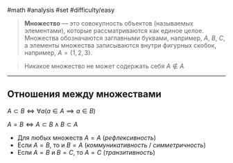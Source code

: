 #math #analysis #set 
#difficulty/easy 
> **Множество** — это совокупность объектов (называемых элементами), которые рассматриваются как единое целое. Множества обозначаются заглавными буквами, например, $A$, $B$, $C$, а элементы множества записываются внутри фигурных скобок, например, $A=\{1, 2, 3\}$.

>Никакое множество не может содержать себя $A \not\in A$

---


## Отношения между множествами
$A \subset B \Longleftrightarrow \forall a (a \in A \implies a \in B)$

$A = B \Longleftrightarrow A \subset B \; \wedge \; B \subset A$
- Для любых множеств $A = A$ (*рефлексивность*)
- Если $A = B$, то и $B = A$ (*коммуникативность* / *симметричность*)
- Если $A = B$ и $B = C$, то $A = C$ (*транзитивность*)